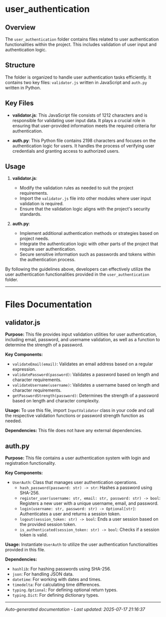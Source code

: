 # user_authentication

## Overview
The `user_authentication` folder contains files related to user authentication functionalities within the project. This includes validation of user input and authentication logic.

## Structure
The folder is organized to handle user authentication tasks efficiently. It contains two key files: `validator.js` written in JavaScript and `auth.py` written in Python.

## Key Files
- **validator.js**: This JavaScript file consists of 1212 characters and is responsible for validating user input data. It plays a crucial role in ensuring that user-provided information meets the required criteria for authentication.
  
- **auth.py**: This Python file contains 2198 characters and focuses on the authentication logic for users. It handles the process of verifying user credentials and granting access to authorized users.

## Usage
1. **validator.js**:
   - Modify the validation rules as needed to suit the project requirements.
   - Import the `validator.js` file into other modules where user input validation is required.
   - Ensure that the validation logic aligns with the project's security standards.

2. **auth.py**:
   - Implement additional authentication methods or strategies based on project needs.
   - Integrate the authentication logic with other parts of the project that require user authentication.
   - Secure sensitive information such as passwords and tokens within the authentication process.

By following the guidelines above, developers can effectively utilize the user authentication functionalities provided in the `user_authentication` folder.

---

# Files Documentation

## validator.js

**Purpose:** This file provides input validation utilities for user authentication, including email, password, and username validation, as well as a function to determine the strength of a password.

**Key Components:**
- `validateEmail(email)`: Validates an email address based on a regular expression.
- `validatePassword(password)`: Validates a password based on length and character requirements.
- `validateUsername(username)`: Validates a username based on length and character requirements.
- `getPasswordStrength(password)`: Determines the strength of a password based on length and character complexity.

**Usage:** To use this file, import `InputValidator` class in your code and call the respective validation functions or password strength function as needed.

**Dependencies:** This file does not have any external dependencies.

## auth.py

**Purpose:** This file contains a user authentication system with login and registration functionality.

**Key Components:**
- `UserAuth`: Class that manages user authentication operations.
  - `hash_password(password: str) -> str`: Hashes a password using SHA-256.
  - `register_user(username: str, email: str, password: str) -> bool`: Registers a new user with a unique username, email, and password.
  - `login(username: str, password: str) -> Optional[str]`: Authenticates a user and returns a session token.
  - `logout(session_token: str) -> bool`: Ends a user session based on the provided session token.
  - `is_authenticated(session_token: str) -> bool`: Checks if a session token is valid.

**Usage:** Instantiate `UserAuth` to utilize the user authentication functionalities provided in this file.

**Dependencies:**
- `hashlib`: For hashing passwords using SHA-256.
- `json`: For handling JSON data.
- `datetime`: For working with dates and times.
- `timedelta`: For calculating time differences.
- `typing.Optional`: For defining optional return types.
- `typing.Dict`: For defining dictionary types.

---
*Auto-generated documentation - Last updated: 2025-07-17 21:16:37*
